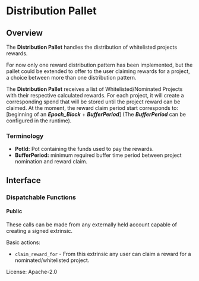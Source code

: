 # Distribution Pallet
## Overview

The **Distribution Pallet** handles the distribution of whitelisted projects rewards.

For now only one reward distribution pattern has been implemented, but the pallet could be extended
to offer to the user claiming rewards for a project, a choice between more than one distribution pattern.

The **Distribution Pallet** receives a list of Whitelisted/Nominated Projects with
their respective calculated rewards. For each project, it will create a corresponding
spend that will be stored until the project reward can be claimed.
At the moment, the reward claim period start corresponds to:
[beginning of an ***Epoch_Block*** + ***BufferPeriod***] (The ***BufferPeriod*** can be configured in the runtime).

### Terminology

- **PotId:** Pot containing the funds used to pay the rewards.
- **BufferPeriod:** minimum required buffer time period between project nomination and reward claim.

## Interface

### Dispatchable Functions

#### Public

These calls can be made from any externally held account capable of creating
a signed extrinsic.

Basic actions:
- `claim_reward_for` - From this extrinsic any user can claim a reward for a nominated/whitelisted project.

License: Apache-2.0
